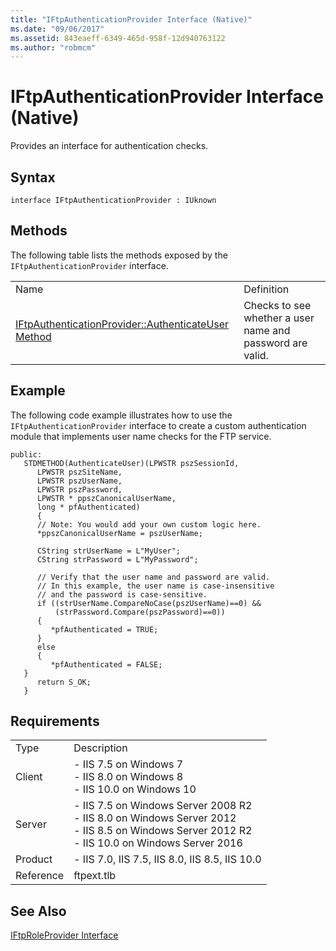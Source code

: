 ```yaml
---
title: "IFtpAuthenticationProvider Interface (Native)"
ms.date: "09/06/2017"
ms.assetid: 843eaeff-6349-465d-958f-12d940763122
ms.author: "robmcm"
---
```

# IFtpAuthenticationProvider Interface (Native)
Provides an interface for authentication checks.  
  
## Syntax  
  
```cpp#  
interface IFtpAuthenticationProvider : IUknown  
```  
  
## Methods  
 The following table lists the methods exposed by the `IFtpAuthenticationProvider` interface.  
  
|||  
|-|-|  
|Name|Definition|  
|[IFtpAuthenticationProvider::AuthenticateUser Method](../../ftp-extensibility-reference\native-code-api-reference\iftpauthenticationprovider-authenticateuser-method.md)|Checks to see whether a user name and password are valid.|  
  
## Example  
 The following code example illustrates how to use the `IFtpAuthenticationProvider` interface to create a custom authentication module that implements user name checks for the FTP service.  
  
```  
public:  
   STDMETHOD(AuthenticateUser)(LPWSTR pszSessionId,  
      LPWSTR pszSiteName,  
      LPWSTR pszUserName,  
      LPWSTR pszPassword,  
      LPWSTR * ppszCanonicalUserName,  
      long * pfAuthenticated)  
      {  
      // Note: You would add your own custom logic here.  
      *ppszCanonicalUserName = pszUserName;  
  
      CString strUserName = L"MyUser";  
      CString strPassword = L"MyPassword";  
  
      // Verify that the user name and password are valid.  
      // In this example, the user name is case-insensitive  
      // and the password is case-sensitive.  
      if ((strUserName.CompareNoCase(pszUserName)==0) &&  
          (strPassword.Compare(pszPassword)==0))  
      {  
         *pfAuthenticated = TRUE;  
      }  
      else  
      {  
         *pfAuthenticated = FALSE;  
   }  
      return S_OK;  
   }  
```  
  
## Requirements  
  
|||  
|-|-|  
|Type|Description|  
|Client|-   IIS 7.5 on Windows 7<br />-   IIS 8.0 on Windows 8<br />-   IIS 10.0 on Windows 10|  
|Server|-   IIS 7.5 on Windows Server 2008 R2<br />-   IIS 8.0 on Windows Server 2012<br />-   IIS 8.5 on Windows Server 2012 R2<br />-   IIS 10.0 on Windows Server 2016|  
|Product|-   IIS 7.0, IIS 7.5, IIS 8.0, IIS 8.5, IIS 10.0|  
|Reference|ftpext.tlb|  
  
## See Also  
 [IFtpRoleProvider Interface](../../ftp-extensibility-reference\native-code-api-reference\iftproleprovider-interface-native.md)